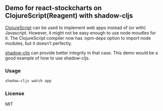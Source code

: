 Demo for react-stockcharts on ClojureScript(Reagent) with shadow-cljs
----

[ClojureScript](https://clojurescript.org/) can be used to implement web apps instead of (or with) Javascript.
However, it might not be easy enough to use node moudles for it.
The ClojureScript compiler now has :npm-deps option to import node modules, but it doesn't perfectly.

[shadow-cljs](https://github.com/thheller/shadow-cljs) can provide better integrity in that case.
This demo would be a good example of how to use shadow-cljs.

### Usage

```bash
shadow-cljs watch app
```

### License

MIT
